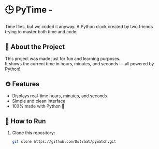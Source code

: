 # 🕒 PyTime - 

Time flies, but we coded it anyway. A Python clock created by two friends trying to master both time and code.

## 🐍 About the Project
This project was made just for fun and learning purposes.  
It shows the current time in hours, minutes, and seconds — all powered by Python!

## ⚙️ Features
- Displays real-time hours, minutes, and seconds  
- Simple and clean interface  
- 100% made with Python 🧠  

## 🚀 How to Run
1. Clone this repository:
   ```bash
   git clone https://github.com/Dutraat/pywatch.git
